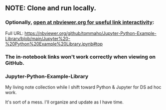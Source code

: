## NOTE: Clone and run locally.
### Optionally, <a href="https://nbviewer.org/github/tommaho/Jupyter-Python-Example-Library/blob/main/Jupyter%20-%20Python%20Example%20Library.ipynb#top" target="_blank">open at nbviewer.org for useful link interactivity</a>:

Full URL:
https://nbviewer.org/github/tommaho/Jupyter-Python-Example-Library/blob/main/Jupyter%20-%20Python%20Example%20Library.ipynb#top


### The in-notebook links won't work correctly when viewing on GitHub.


### Jupyter-Python-Example-Library

My living note collection while I shift toward Python & Jupyter for DS ad hoc work.

It's sort of a mess. I'll organize and update as I have time.
